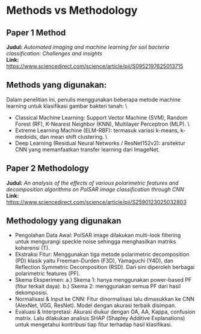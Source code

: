 # Methods vs Methodology

## **Paper 1 Method**  
**Judul:** *Automated imaging and machine learning for soil bacteria classification: Challenges and insights* \
**Link:** https://www.sciencedirect.com/science/article/pii/S0952197625013715

## **Methods yang digunakan:**
Dalam penelitian ini, penulis menggunakan beberapa metode machine learning untuk klasifikasi gambar bakteri tanah: \
- Classical Machine Learning: Support Vector Machine (SVM), Random Forest (RF), K-Nearest Neighbor (KNN), Multilayer Perceptron (MLP). \
- Extreme Learning Machine (ELM-RBF): termasuk variasi k-means, k-medoids, dan mean shift clustering. \
- Deep Learning (Residual Neural Networks / ResNet152v2): arsitektur CNN yang memanfaatkan transfer learning dari ImageNet.


## **Paper 2 Methodology**  
**Judul:** *An analysis of the effects of various polarimetric features and decomposition algorithms on PolSAR image classification through CNN* \
**Link:** https://www.sciencedirect.com/science/article/pii/S2590123025032803

## **Methodology yang digunakan**
- Pengolahan Data Awal: PolSAR image dilakukan multi-look filtering untuk mengurangi speckle noise sehingga menghasilkan matriks koherensi (T).
- Ekstraksi Fitur: Menggunakan tiga metode polarimetric decomposition (PD) klasik yaitu Freeman–Durden (F3D), Yamaguchi (Y4D), dan Reflection Symmetric Decomposition (RSD). Dari sini diperoleh berbagai polarimetric features (PF).
- Skema Eksperimen:
a.) Skema 1: hanya menggunakan power-based PF (fitur terkait daya).
b.) Skema 2: menggunakan semua PF dari hasil dekomposisi.
- Normalisasi & Input ke CNN: Fitur dinormalisasi lalu dimasukkan ke CNN (AlexNet, VGG, ResNet). Model dengan akurasi terbaik disimpan. 
- Evaluasi & Interpretasi: Akurasi diukur dengan OA, AA, Kappa, confusion matrix. Lalu dilakukan analisis SHAP (Shapley Additive Explanations) untuk mengetahui kontribusi tiap fitur terhadap hasil klasifikasi.
